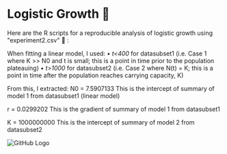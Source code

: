 # Logistic Growth  🧫

Here are the R scripts for a reproducible analysis of logistic growth using "experiment2.csv" 🔗 : 

When fitting a linear model, I used:
• *t<400* for datasubset1 (i.e. Case 1 where K >> N0 and t is small; this is a point in time prior to the population plateauing)
• *t>1000* for datasubset2 (i.e. Case 2 where N(t) = K; this is a point in time after the population reaches carrying capacity, K)


From this, I extracted:
N0 = 7.5907133 This is the intercept of summary of model 1 from datasubset1 (linear model)
  
r = 0.0299202 This is the gradient of summary of model 1 from datasubset1 
  
K = 1000000000 This is the intercept of summary of model 2 from datasubset2

![GitHub Logo](https://github.com/logos/github-logo.png)
